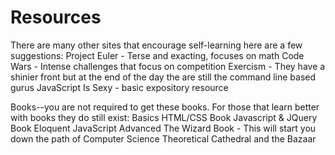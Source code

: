 # Resources

There are many other sites that encourage self-learning here are a few suggestions:
Project Euler - Terse and exacting, focuses on math
Code Wars - Intense challenges that focus on competition
Exercism - They have a shinier front but at the end of the day the are still the command line based gurus
JavaScript Is Sexy - basic expository resource

Books--you are not required to get these books. For those that learn better with books they do still exist:
   Basics
HTML/CSS Book
Javascript & JQuery Book
Eloquent JavaScript
   Advanced
The Wizard Book - This will start you down the path of Computer Science
   Theoretical
Cathedral and the Bazaar